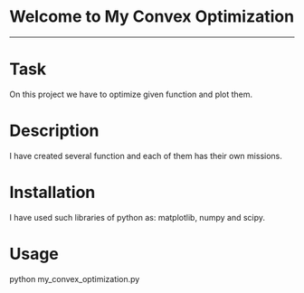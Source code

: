 # Welcome to My Convex Optimization
---------------------------------------------------------------------------------------------------------------

# Task
On this project we have to optimize given function and plot them.

# Description
I have created several function and each of them has their own missions.

# Installation
I have used such libraries of python as: matplotlib, numpy and scipy.

# Usage
python my_convex_optimization.py
